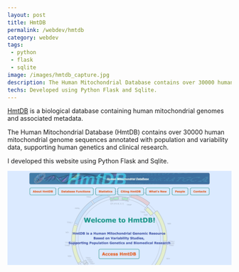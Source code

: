 ```yaml
---
layout: post
title: HmtDB
permalink: /webdev/hmtdb
category: webdev
tags: 
 - python
 - flask
 - sqlite
image: /images/hmtdb_capture.jpg
description: The Human Mitochondrial Database contains over 30000 human mitochondrial genome sequences annotated with population and variability data. 
techs: Developed using Python Flask and Sqlite. 
---
```

[HmtDB](http://www.hmtdb.uniba.it) is a biological database containing human mitochondrial genomes and associated metadata.  

The Human Mitochondrial Database (HmtDB) contains over 30000 human mitochondrial genome sequences annotated with population and variability data, supporting human genetics and clinical research.  

I developed this website using Python Flask and Sqlite.  

[![HmtDB](/images/hmtdb_capture.jpg)](http://www.hmtdb.uniba.it)  
